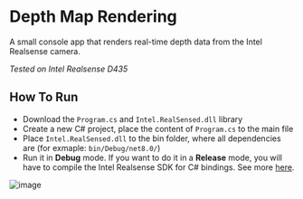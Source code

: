 # Depth Map Rendering
A small console app that renders real-time depth data from the Intel Realsense camera.

*Tested on Intel Realsense D435*

## How To Run
- Download the `Program.cs` and `Intel.RealSensed.dll` library
- Create a new C# project, place the content of `Program.cs` to the main file
- Place `Intel.RealSensed.dll` to the bin folder, where all dependencies are (for exmaple: `bin/Debug/net8.0/`)
- Run it in **Debug** mode. If you want to do it in a **Release** mode, you will have to compile the Intel Realsense SDK for C# bindings. See more [here](https://github.com/IntelRealSense/librealsense).

![image](https://github.com/vojtechgistr/depth-map-rendering/assets/56306485/88a558b5-595e-4fb9-8cf2-1fb4bfd2957e)
